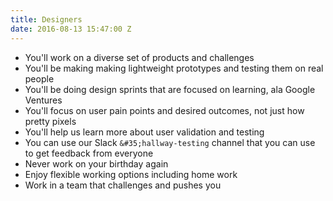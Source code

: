 ```yaml
---
title: Designers
date: 2016-08-13 15:47:00 Z
---
```


- You'll work on a diverse set of products and challenges
- You'll be making making lightweight prototypes and testing them on real people
- You'll be doing design sprints that are focused on learning, ala Google Ventures
- You'll focus on user pain points and desired outcomes, not just how pretty pixels
- You'll help us learn more about user validation and testing
- You can use our Slack `&#35;hallway-testing` channel that you can use to get feedback from everyone
- Never work on your birthday again
- Enjoy flexible working options including home work
- Work in a team that challenges and pushes you